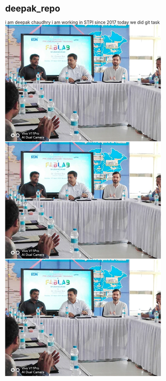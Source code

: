 # deepak_repo
i am deepak chaudhry
i am working in STPI since 2017
today we did git  task
![deepak_repo](img/inaug.jpg)
![deepak_repo](img/stpilogo.jpg)
![deepak_repo](img/santosh.jpg)